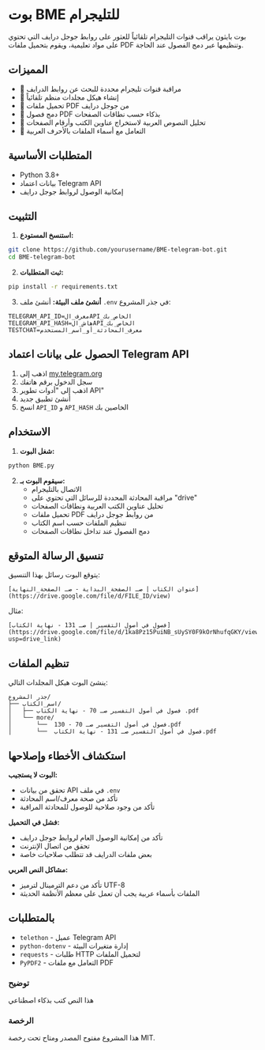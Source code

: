 # بوت BME للتليجرام

بوت بايثون يراقب قنوات التليجرام تلقائياً للعثور على روابط جوجل درايف التي تحتوي على مواد تعليمية، ويقوم بتحميل ملفات PDF وتنظيمها عبر دمج الفصول عند الحاجة.

## المميزات
- 📱 مراقبة قنوات تليجرام محددة للبحث عن روابط الدرايف
- 📁 إنشاء هيكل مجلدات منظم تلقائياً
- 📄 تحميل ملفات PDF من جوجل درايف
- 🔗 دمج فصول PDF بذكاء حسب نطاقات الصفحات
- 🎯 تحليل النصوص العربية لاستخراج عناوين الكتب وأرقام الصفحات
- 💾 التعامل مع أسماء الملفات بالأحرف العربية

## المتطلبات الأساسية
- Python 3.8+
- بيانات اعتماد Telegram API
- إمكانية الوصول لروابط جوجل درايف

## التثبيت

1. **استنسخ المستودع:**
```bash
git clone https://github.com/yourusername/BME-telegram-bot.git
cd BME-telegram-bot
```

2. **ثبت المتطلبات:**
```bash
pip install -r requirements.txt
```

3. **أنشئ ملف البيئة:**
أنشئ ملف `.env` في جذر المشروع:
```env
TELEGRAM_API_ID=معرف_الAPI_الخاص_بك
TELEGRAM_API_HASH=هاش_الAPI_الخاص_بك
TESTCHAT=معرف_المحادثة_أو_اسم_المستخدم
```

## الحصول على بيانات اعتماد Telegram API

1. اذهب إلى [my.telegram.org](https://my.telegram.org)
2. سجل الدخول برقم هاتفك
3. اذهب إلى "أدوات تطوير API"
4. أنشئ تطبيق جديد
5. انسخ `API_ID` و `API_HASH` الخاصين بك

## الاستخدام

1. **شغل البوت:**
```bash
python BME.py
```

2. **سيقوم البوت بـ:**
   - الاتصال بالتليجرام
   - مراقبة المحادثة المحددة للرسائل التي تحتوي على "drive"
   - تحليل عناوين الكتب العربية ونطاقات الصفحات
   - تحميل ملفات PDF من روابط جوجل درايف
   - تنظيم الملفات حسب اسم الكتاب
   - دمج الفصول عند تداخل نطاقات الصفحات

## تنسيق الرسالة المتوقع

يتوقع البوت رسائل بهذا التنسيق:
```
[عنوان الكتاب | صـ الصفحة_البداية - صـ الصفحة_النهاية]
(https://drive.google.com/file/d/FILE_ID/view)
```

مثال:
```
[فصول في أصول التفسير | صـ 131 - نهاية الكتاب]
(https://drive.google.com/file/d/1ka8Pz15PuiNB_sUySY0F9kOrNhufqGKY/view?usp=drive_link)
```

## تنظيم الملفات

ينشئ البوت هيكل المجلدات التالي:
```
جذر المشروع/
├── اسم_الكتاب/
│   ├── فصول في أصول التفسير صـ 70 - نهاية الكتاب .pdf
│   └── more/
│       └──  فصول في أصول التفسير صـ 70 - 130.pdf
│       └──  فصول في أصول التفسير صـ 131 - نهاية الكتاب.pdf
```

## استكشاف الأخطاء وإصلاحها

**البوت لا يستجيب:**
- تحقق من بيانات API في ملف `.env`
- تأكد من صحة معرف/اسم المحادثة
- تأكد من وجود صلاحية للوصول للمحادثة المراقبة

**فشل في التحميل:**
- تأكد من إمكانية الوصول العام لروابط جوجل درايف
- تحقق من اتصال الإنترنت
- بعض ملفات الدرايف قد تتطلب صلاحيات خاصة

**مشاكل النص العربي:**
- تأكد من دعم الترمينال لترميز UTF-8
- الملفات بأسماء عربية يجب أن تعمل على معظم الأنظمة الحديثة

## بالمتطلبات

- `telethon` - عميل Telegram API
- `python-dotenv` - إدارة متغيرات البيئة
- `requests` - طلبات HTTP لتحميل الملفات
- `PyPDF2` - التعامل مع ملفات PDF

### توضيح
هذا النص كتب بذكاء اصطناعي

### الرخصة

هذا المشروع مفتوح المصدر ومتاح تحت رخصة MIT.